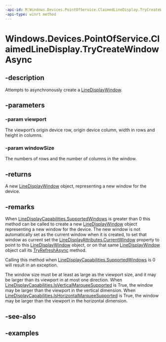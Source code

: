 ```yaml
---
-api-id: M:Windows.Devices.PointOfService.ClaimedLineDisplay.TryCreateWindowAsync(Windows.Foundation.Rect,Windows.Foundation.Size)
-api-type: winrt method
---
```


<!-- Method syntax.
public IAsyncOperation<LineDisplayWindow> ClaimedLineDisplay.TryCreateWindowAsync(Rect viewport, Size windowSize)
-->

# Windows.Devices.PointOfService.ClaimedLineDisplay.TryCreateWindowAsync

## -description
Attempts to asynchronously create a [LineDisplayWindow](linedisplaywindow.md).

## -parameters
### -param viewport
The viewport’s origin device row, origin device column, width in rows and height in columns.

### -param windowSize
The numbers of rows and the number of columns in the window.

## -returns
A new [LineDisplayWindow](linedisplaywindow.md) object, representing a new window for the device.

## -remarks
When [LineDisplayCapabilities.SupportedWindows](linedisplaycapabilities_supportedwindows.md) is greater than 0 this method can be called to create a new [LineDisplayWindow](linedisplaywindow.md) object representing a new window for the device. The new window is not automatically set as the current window when it is created, to set that window as current set the [LineDisplayAttributes.CurrentWindow](linedisplayattributes_currentwindow.md) property to point to this [LineDisplayWindow](linedisplaywindow.md) object, or on that same [LineDisplayWindow](linedisplaywindow.md) object call its [TryRefreshAsync](linedisplaywindow_tryrefreshasync_1864090804.md) method.

Calling this method when [LineDisplayCapabilities.SupportedWindows](linedisplaycapabilities_supportedwindows.md) is 0 will result in an exception.

The window size must be at least as large as the viewport size, and it may be larger than its viewport in at most one direction. When [LineDisplayCapabilities.IsVerticalMarqueeSupported](linedisplayCapabilities_isverticalmarqueesupported.md) is True, the window may be larger than the viewport in the vertical dimension. When [LineDisplayCapabilities.IsHorizontalMarqueeSupported](linedisplaycapabilities_ishorizontalmarqueesupported.md) is True, the window may be larger than the viewport in the horizontal dimension.

## -see-also

## -examples

